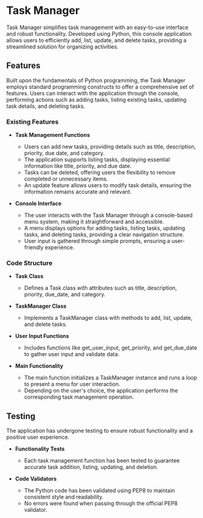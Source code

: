 # Task Manager

Task Manager simplifies task management with an easy-to-use interface and robust functionality. Developed using Python, this console application allows users to efficiently add, list, update, and delete tasks, providing a streamlined solution for organizing activities.

## Features

Built upon the fundamentals of Python programming, the Task Manager employs standard programming constructs to offer a comprehensive set of features. Users can interact with the application through the console, performing actions such as adding tasks, listing existing tasks, updating task details, and deleting tasks.

### Existing Features

- __Task Management Functions__
  - Users can add new tasks, providing details such as title, description, priority, due date, and category.
  - The application supports listing tasks, displaying essential information like title, priority, and due date.
  - Tasks can be deleted, offering users the flexibility to remove completed or unnecessary items.
  - An update feature allows users to modify task details, ensuring the information remains accurate and relevant.

- __Console Interface__
  - The user interacts with the Task Manager through a console-based menu system, making it straightforward and accessible.
  - A menu displays options for adding tasks, listing tasks, updating tasks, and deleting tasks, providing a clear navigation structure.
  - User input is gathered through simple prompts, ensuring a user-friendly experience.

### Code Structure

- __Task Class__
  - Defines a Task class with attributes such as title, description, priority, due_date, and category.
 
- __TaskManager Class__
  - Implements a TaskManager class with methods to add, list, update, and delete tasks.
 
- __User Input Functions__
  - Includes functions like get_user_input, get_priority, and get_due_date to gather user input and validate data.

- __Main Functionality__
  - The main function initializes a TaskManager instance and runs a loop to present a menu for user interaction.
  - Depending on the user's choice, the application performs the corresponding task management operation.

## Testing

The application has undergone testing to ensure robust functionality and a positive user experience.

- __Functionality Tests__
  - Each task management function has been tested to guarantee accurate task addition, listing, updating, and deletion.

- __Code Validators__
  - The Python code has been validated using PEP8 to maintain consistent style and readability.
  - No errors were found when passing through the official PEP8 validator.
